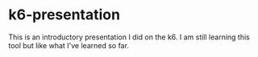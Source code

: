 # k6-presentation
This is an introductory presentation I did on the k6. I am still learning this tool but like what I've learned so far. 
